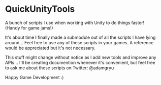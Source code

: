 # QuickUnityTools
A bunch of scripts I use when working with Unity to do things faster! (Handy for game jams!)

It's about time I finally made a submodule out of all the scripts I have lying around...
Feel free to use any of these scripts in your games. A reference would be appreciated but it's not necessary.

This stuff might change without notice as I add new tools and improve any APIs...
I'll be creating documention whenever it's convenient, but feel free to ask me about these scripts on Twitter: @adamgryu

Happy Game Development :)
